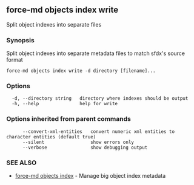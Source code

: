 ## force-md objects index write

Split object indexes into separate files

### Synopsis

Split object indexes into separate metadata files to match sfdx's source format

```
force-md objects index write -d directory [filename]...
```

### Options

```
  -d, --directory string   directory where indexes should be output
  -h, --help               help for write
```

### Options inherited from parent commands

```
      --convert-xml-entities   convert numeric xml entities to character entities (default true)
      --silent                 show errors only
      --verbose                show debugging output
```

### SEE ALSO

* [force-md objects index](force-md_objects_index.md)	 - Manage big object index metadata

